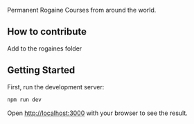 Permanent Rogaine Courses from around the world.

## How to contribute

Add to the rogaines folder

## Getting Started

First, run the development server:

```bash
npm run dev
```

Open [http://localhost:3000](http://localhost:3000) with your browser to see the result.


